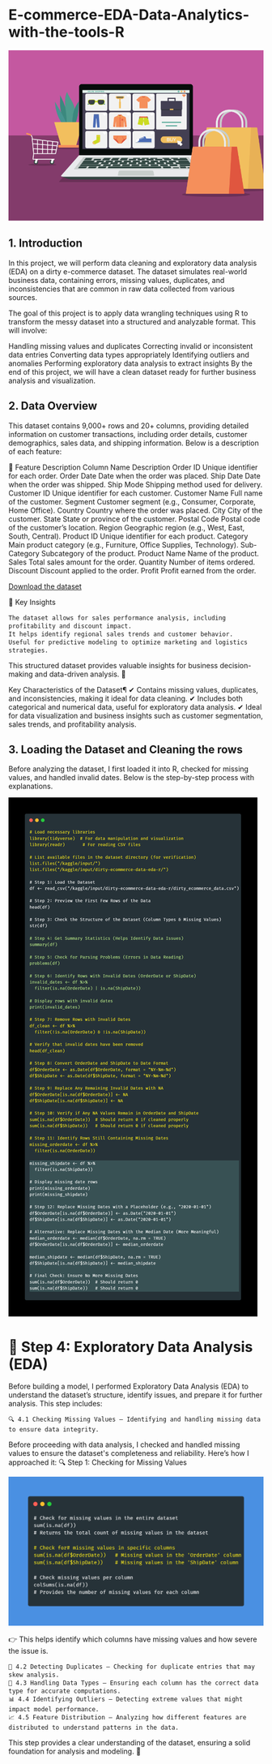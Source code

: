 # E-commerce-EDA-Data-Analytics-with-the-tools-R 



![E-commerce-EDA-R](e-commerce-store-intro.png)



## 1. Introduction 

In this project, we will perform data cleaning and exploratory data analysis (EDA) on a dirty e-commerce dataset. The dataset simulates real-world business data, containing errors, missing values, duplicates, and inconsistencies that are common in raw data collected from various sources.

The goal of this project is to apply data wrangling techniques using R to transform the messy dataset into a structured and analyzable format. This will involve:

Handling missing values and duplicates Correcting invalid or inconsistent data entries Converting data types appropriately Identifying outliers and anomalies Performing exploratory data analysis to extract insights By the end of this project, we will have a clean dataset ready for further business analysis and visualization. 


## 2. Data Overview 

This dataset contains 9,000+ rows and 20+ columns, providing detailed information on customer transactions, including order details, customer demographics, sales data, and shipping information. Below is a description of each feature:

📂 Feature Description
Column Name	Description
Order ID	Unique identifier for each order.
Order Date	Date when the order was placed.
Ship Date	Date when the order was shipped.
Ship Mode	Shipping method used for delivery.
Customer ID	Unique identifier for each customer.
Customer Name	Full name of the customer.
Segment	Customer segment (e.g., Consumer, Corporate, Home Office).
Country	Country where the order was placed.
City	City of the customer.
State	State or province of the customer.
Postal Code	Postal code of the customer’s location.
Region	Geographic region (e.g., West, East, South, Central).
Product ID	Unique identifier for each product.
Category	Main product category (e.g., Furniture, Office Supplies, Technology).
Sub-Category	Subcategory of the product.
Product Name	Name of the product.
Sales	Total sales amount for the order.
Quantity	Number of items ordered.
Discount	Discount applied to the order.
Profit	Profit earned from the order.




[Download the dataset](https://github.com/gerardnynkeu/Portfolio-Data-Analytics/blob/main/E-commerce-EDA-R/dirty_ecommerce_data..csv) 





📌 Key Insights

    The dataset allows for sales performance analysis, including profitability and discount impact.
    It helps identify regional sales trends and customer behavior.
    Useful for predictive modeling to optimize marketing and logistics strategies.

This structured dataset provides valuable insights for business decision-making and data-driven analysis. 🚀 

Key Characteristics of the Dataset¶
✔ Contains missing values, duplicates, and inconsistencies, making it ideal for data cleaning.
✔ Includes both categorical and numerical data, useful for exploratory data analysis.
✔ Ideal for data visualization and business insights such as customer segmentation, sales trends, and profitability analysis. 


## 3. Loading the Dataset and Cleaning the rows

Before analyzing the dataset, I first loaded it into R, checked for missing values, and handled invalid dates. Below is the step-by-step process with explanations. 



![E-commerce-EDA-R](R-Code-Loading-and-Cleaning-the-Dataset.png) 



# 📌 Step 4: Exploratory Data Analysis (EDA)

Before building a model, I performed Exploratory Data Analysis (EDA) to understand the dataset’s structure, identify issues, and prepare it for further analysis. This step includes:

    🔍 4.1 Checking Missing Values – Identifying and handling missing data to ensure data integrity. 
Before proceeding with data analysis, I checked and handled missing values to ensure the dataset's completeness and reliability. Here’s how I approached it:
🔍 Step 1: Checking for Missing Values

![E-commerce-EDA-R](Missing-values-check.png) 


👉 This helps identify which columns have missing values and how severe the issue is.


    📑 4.2 Detecting Duplicates – Checking for duplicate entries that may skew analysis.
    🔢 4.3 Handling Data Types – Ensuring each column has the correct data type for accurate computations.
    📊 4.4 Identifying Outliers – Detecting extreme values that might impact model performance.
    📈 4.5 Feature Distribution – Analyzing how different features are distributed to understand patterns in the data.

This step provides a clear understanding of the dataset, ensuring a solid foundation for analysis and modeling. 🚀


